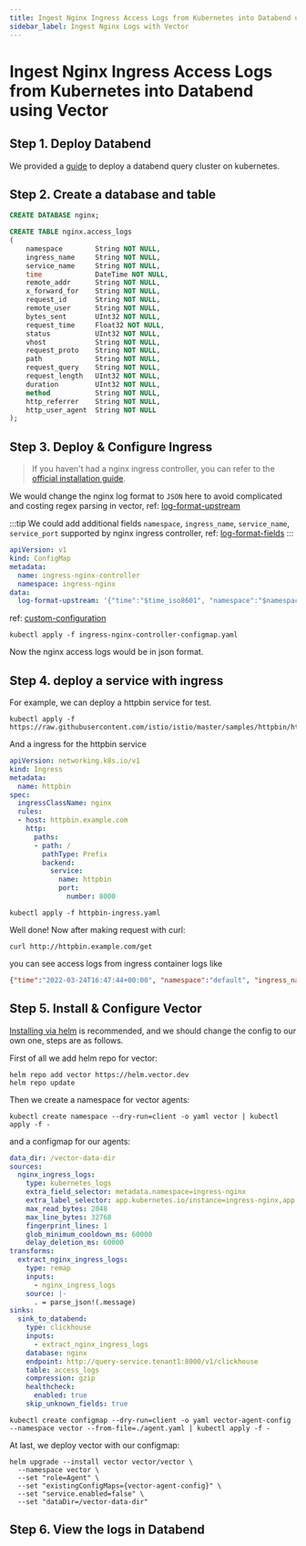 ```yaml
---
title: Ingest Nginx Ingress Access Logs from Kubernetes into Databend using Vector
sidebar_label: Ingest Nginx Logs with Vector
---
```


# Ingest Nginx Ingress Access Logs from Kubernetes into Databend using Vector

## Step 1. Deploy Databend

We provided a [guide](https://databend.rs/doc/deploy/cluster_k8s_minio) to deploy a databend query cluster on kubernetes.


## Step 2. Create a database and table

```sql
CREATE DATABASE nginx;

CREATE TABLE nginx.access_logs
(
    namespace        String NOT NULL,
    ingress_name     String NOT NULL,
    service_name     String NOT NULL,
    time             DateTime NOT NULL,
    remote_addr      String NOT NULL,
    x_forward_for    String NOT NULL,
    request_id       String NOT NULL,
    remote_user      String NOT NULL,
    bytes_sent       UInt32 NOT NULL,
    request_time     Float32 NOT NULL,
    status           UInt32 NOT NULL,
    vhost            String NOT NULL,
    request_proto    String NOT NULL,
    path             String NOT NULL,
    request_query    String NOT NULL,
    request_length   UInt32 NOT NULL,
    duration         UInt32 NOT NULL,
    method           String NOT NULL,
    http_referrer    String NOT NULL,
    http_user_agent  String NOT NULL
);
```


## Step 3. Deploy & Configure Ingress

> If you haven't had a nginx ingress controller, you can refer to the [official installation guide](https://kubernetes.github.io/ingress-nginx/deploy/).

We would change the nginx log format to `JSON` here to avoid complicated and costing regex parsing in vector, ref: [log-format-upstream](https://kubernetes.github.io/ingress-nginx/user-guide/nginx-configuration/configmap/#log-format-upstream)

:::tip
We could add additional fields `namespace`, `ingress_name`, `service_name`, `service_port` supported by nginx ingress controller, ref: [log-format-fields](https://kubernetes.github.io/ingress-nginx/user-guide/nginx-configuration/log-format/#log-format)
:::


```yaml title='ingress-nginx-controller-configmap.yaml'
apiVersion: v1
kind: ConfigMap
metadata:
  name: ingress-nginx-controller
  namespace: ingress-nginx
data:
  log-format-upstream: '{"time":"$time_iso8601", "namespace":"$namespace", "ingress_name":"$ingress_name", "service_name":"$service_name", "remote_addr":"$proxy_protocol_addr", "x_forward_for":"$proxy_add_x_forwarded_for", "request_id":"$req_id", "remote_user":"$remote_user", "bytes_sent":$bytes_sent, "request_time":$request_time, "status":$status, "vhost":"$host", "request_proto":"$server_protocol", "path":"$uri", "request_query":"$args", "request_length":$request_length, "duration":$request_time, "method":"$request_method", "http_referrer":"$http_referer", "http_user_agent":"$http_user_agent"}'
```

ref: [custom-configuration](https://kubernetes.github.io/ingress-nginx/examples/customization/custom-configuration/)

```shell
kubectl apply -f ingress-nginx-controller-configmap.yaml
```

Now the nginx access logs would be in json format.

## Step 4. deploy a service with ingress

For example, we can deploy a httpbin service for test.

```
kubectl apply -f https://raw.githubusercontent.com/istio/istio/master/samples/httpbin/httpbin.yaml
```

And a ingress for the httpbin service

```yaml title='httpbin-ingress.yaml'
apiVersion: networking.k8s.io/v1
kind: Ingress
metadata:
  name: httpbin
spec:
  ingressClassName: nginx
  rules:
  - host: httpbin.example.com
    http:
      paths:
      - path: /
        pathType: Prefix
        backend:
          service:
            name: httpbin
            port:
              number: 8000
```

```shell
kubectl apply -f httpbin-ingress.yaml
```

Well done! Now after making request with curl:
```shell
curl http://httpbin.example.com/get
```

you can see access logs from ingress container logs like

```json
{"time":"2022-03-24T16:47:44+00:00", "namespace":"default", "ingress_name":"httpbin", "service_name":"httpbin", "remote_addr":"-", "x_forward_for":"172.17.0.1", "request_id":"da3d880fc74fc53da4e5afd11858e3e0", "remote_user":"-", "bytes_sent":551, "request_time":0.011, "status":200, "vhost":"httpbin.example.com", "request_proto":"HTTP/1.1", "path":"/get", "request_query":"-", "request_length":142, "duration":0.011, "method":"GET", "http_referrer":"-", "http_user_agent":"curl/7.79.1"}
```

## Step 5. Install & Configure Vector

[Installing via helm](https://vector.dev/docs/setup/installation/package-managers/helm/) is recommended, and we should change the config to our own one, steps are as follows.

First of all we add helm repo for vector:

```shell
helm repo add vector https://helm.vector.dev
helm repo update
```

Then we create a namespace for vector agents:

```shell
kubectl create namespace --dry-run=client -o yaml vector | kubectl apply -f -
```

and a configmap for our agents:

```yaml title='agent.yaml'
data_dir: /vector-data-dir
sources:
  nginx_ingress_logs:
    type: kubernetes_logs
    extra_field_selector: metadata.namespace=ingress-nginx
    extra_label_selector: app.kubernetes.io/instance=ingress-nginx,app.kubernetes.io/component=controller
    max_read_bytes: 2048
    max_line_bytes: 32768
    fingerprint_lines: 1
    glob_minimum_cooldown_ms: 60000
    delay_deletion_ms: 60000
transforms:
  extract_nginx_ingress_logs:
    type: remap
    inputs:
      - nginx_ingress_logs
    source: |-
      . = parse_json!(.message)
sinks:
  sink_to_databend:
    type: clickhouse
    inputs:
      - extract_nginx_ingress_logs
    database: nginx
    endpoint: http://query-service.tenant1:8000/v1/clickhouse
    table: access_logs
    compression: gzip
    healthcheck:
      enabled: true
    skip_unknown_fields: true
```

```shell
kubectl create configmap --dry-run=client -o yaml vector-agent-config --namespace vector --from-file=./agent.yaml | kubectl apply -f -
```

At last, we deploy vector with our configmap:

```shell
helm upgrade --install vector vector/vector \
  --namespace vector \
  --set "role=Agent" \
  --set "existingConfigMaps={vector-agent-config}" \
  --set "service.enabled=false" \
  --set "dataDir=/vector-data-dir"
```

## Step 6. View the logs in Databend
